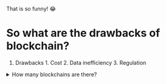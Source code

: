 That is so funny! :joy:
# So what are the drawbacks of blockchain? #
1. Drawbacks
              1. Cost
              2. Data inefficiency 
              3. Regulation

<details>
           <summary>How many blockchains are there?</summary>
           <p>As of 2022, there are more than 10,000 active cryptocurrencies based on blockchain, with several hundred more non-cryptocurrency blockchains</p>
          